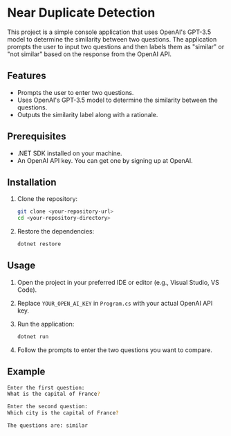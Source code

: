 # Near Duplicate Detection

This project is a simple console application that uses OpenAI's GPT-3.5 model to determine the similarity between two questions. The application prompts the user to input two questions and then labels them as "similar" or "not similar" based on the response from the OpenAI API.

## Features

- Prompts the user to enter two questions.
- Uses OpenAI's GPT-3.5 model to determine the similarity between the questions.
- Outputs the similarity label along with a rationale.

## Prerequisites

- .NET SDK installed on your machine.
- An OpenAI API key. You can get one by signing up at OpenAI.

## Installation

1. Clone the repository:
    ```sh
    git clone <your-repository-url>
    cd <your-repository-directory>
    ```

2. Restore the dependencies:
    ```sh
    dotnet restore
    ```

## Usage

1. Open the project in your preferred IDE or editor (e.g., Visual Studio, VS Code).

2. Replace `YOUR_OPEN_AI_KEY` in `Program.cs` with your actual OpenAI API key.

3. Run the application:
    ```sh
    dotnet run
    ```

4. Follow the prompts to enter the two questions you want to compare.

## Example

```sh
Enter the first question:
What is the capital of France?

Enter the second question:
Which city is the capital of France?

The questions are: similar
